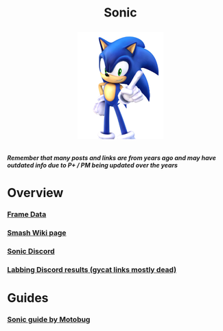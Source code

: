 <div id="toc">
  <ul align="center" style="list-style: none">
      <summary> <h1>
        Sonic
        <p><img src="/Images/Sonic.png" alt="Pika png" width=200></p?
  </ul>
</div>

<h4> <i>Remember that many posts and links are from years ago and may have outdated info due to P+ / PM being updated over the years</i>

<h1> Overview
<h3> <a href="https://rukaidata.com/P+/Sonic/">Frame Data</a>
<h3> <a href="https://www.ssbwiki.com/Sonic_(PM)/">Smash Wiki page</a>
<h3> <a href="https://discord.com/invite/0X8NP4YUe4zOhNEd">Sonic Discord</a>
<h3> <a href="https://www.reddit.com/r/SSBPM/comments/rpsjba/labbing_discord_results_sonic/">Labbing Discord results (gycat links mostly dead)</a>

<h1> Guides
<h3> <a href="https://docs.google.com/document/d/1eoWW6XcLwsV738R2o0huJm4487Z2IdI5NR8EKPx9a3Y/">Sonic guide by Motobug</a>


